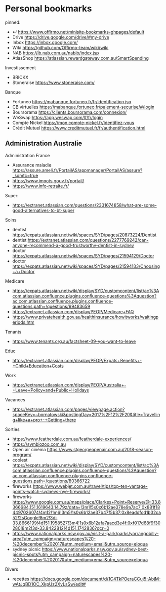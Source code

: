 # Personal bookmarks


pinned:
- ↵ https://www.offirmo.net/minisite-bookmarks-ghpages/default
- Drive https://drive.google.com/drive/#my-drive
- Inbox https://inbox.google.com/
- Wiki https://github.com/Offirmo-team/wiki/wiki
- NAB https://ib.nab.com.au/nabib/index.jsp
- AtlasShop https://atlassian.rewardgateway.com.au/SmartSpending


Investissement
- BRICKX
- Stoneraise https://www.stoneraise.com/



Banque
- Fortuneo https://mabanque.fortuneo.fr/fr/identification.jsp
- CB virtuelles https://mabanque.fortuneo.fr/paiement-securise/#/login
- Boursorama https://clients.boursorama.com/connexion/
- WeSwap https://app.weswap.com/#/fr/login
- Compte Nickel https://mon.compte-nickel.fr/identifiez-vous
- Crédit Mutuel https://www.creditmutuel.fr/fr/authentification.html


Administration Australie
-


Administration France
- Assurance maladie https://assure.ameli.fr/PortailAS/appmanager/PortailAS/assure?_somtc=true
- https://www.impots.gouv.fr/portail/
- https://www.info-retraite.fr/



Super:
* https://extranet.atlassian.com/questions/2331674858/what-are-some-good-alternatives-to-bt-super


Soins
- dentist https://expats.atlassian.net/wiki/spaces/SYD/pages/20873224/Dentist
- dentist https://extranet.atlassian.com/questions/2277769242/can-anyone-recommend-a-good-trustworthy-dentist-in-sydney
- doctor https://expats.atlassian.net/wiki/spaces/SYD/pages/21594129/Doctor
- doctor https://expats.atlassian.net/wiki/spaces/SYD/pages/21594133/Choosing+a+Doctor


Medicare
* https://expats.atlassian.net/wiki/display/SYD/customcontent/list/ac%3Acom.atlassian.confluence.plugins.confluence-questions%3Aquestion?ac.com.atlassian.confluence.plugins.confluence-questions.path=/questions/99483659
* https://extranet.atlassian.com/display/PEOP/Medicare+FAQ
* https://www.privatehealth.gov.au/healthinsurance/howitworks/waitingperiods.htm


Tenants
* https://www.tenants.org.au/factsheet-09-you-want-to-leave


Educ
* https://extranet.atlassian.com/display/PEOP/Expats+Benefits+-+Child+Education+Costs


Work
- https://extranet.atlassian.com/display/PEOP/Australia+-+Leave+Policy+and+Public+Holidays


Vacances
- https://extranet.atlassian.com/pages/viewpage.action?spaceKey=~bornatowski&postingDay=2017%2F12%2F20&title=Travelling+like+a+pro+-+Getting+there


Sorties
- https://www.featherdale.com.au/featherdale-experiences/
- https://symbiozoo.com.au
- Open air cinéma https://www.stgeorgeopenair.com.au/2018-season-program/
- coolest https://expats.atlassian.net/wiki/display/SYD/customcontent/list/ac%3Acom.atlassian.confluence.plugins.confluence-questions%3Aquestion?ac.com.atlassian.confluence.plugins.confluence-questions.path=/questions/80366722
- fireworks https://www.webjet.com.au/travel/tips/top-ten-vantage-points-watch-sydneys-nye-fireworks/
- fireworks https://www.google.com.au/maps/place/Clarkes+Point+Reserve/@-33.8366684,151.1619643,14.79z/data=!3m1!5s0x6b12ae378e9a7ac7:0x881f184497026074!4m12!1m6!3m5!1s0x6b12ae37b47f5b37:0x8eaddfcd1b32ca52!2sGoogle!8m2!3d-33.8666199!4d151.1958527!3m4!1s0x6b12afa7aacd3e4f:0xf017d68f9f30280!8m2!3d-33.8422812!4d151.1742836?dcr=0
- https://www.nationalparks.nsw.gov.au/visit-a-park/parks/yarrangobilly-area?utm_campaign=naturescapes%20-%20december%202017&utm_medium=email&utm_source=eloqua
- sydney picnic https://www.nationalparks.nsw.gov.au/sydney-best-picnic-spots?utm_campaign=naturescapes%20-%20december%202017&utm_medium=email&utm_source=eloqua

Divers
- recettes https://docs.google.com/document/d/1C4TkPOeraCCuj5-AbjM-wAtJqBD1OC_XkpUz2XvLsSw/edit#
